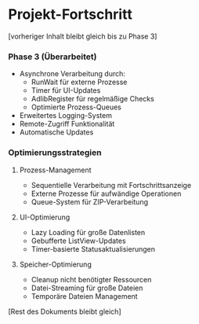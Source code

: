 # Projekt-Fortschritt

[vorheriger Inhalt bleibt gleich bis zu Phase 3]

### Phase 3 (Überarbeitet)
- Asynchrone Verarbeitung durch:
  - RunWait für externe Prozesse
  - Timer für UI-Updates
  - AdlibRegister für regelmäßige Checks
  - Optimierte Prozess-Queues
- Erweitertes Logging-System
- Remote-Zugriff Funktionalität
- Automatische Updates

### Optimierungsstrategien
1. Prozess-Management
   - Sequentielle Verarbeitung mit Fortschrittsanzeige
   - Externe Prozesse für aufwändige Operationen
   - Queue-System für ZIP-Verarbeitung
   
2. UI-Optimierung
   - Lazy Loading für große Datenlisten
   - Gebufferte ListView-Updates
   - Timer-basierte Statusaktualisierungen

3. Speicher-Optimierung
   - Cleanup nicht benötigter Ressourcen
   - Datei-Streaming für große Dateien
   - Temporäre Dateien Management

[Rest des Dokuments bleibt gleich]